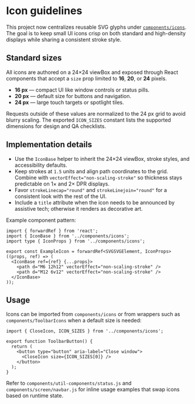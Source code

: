 # Icon guidelines

This project now centralizes reusable SVG glyphs under [`components/icons`](../components/icons).
The goal is to keep small UI icons crisp on both standard and high-density displays while
sharing a consistent stroke style.

## Standard sizes

All icons are authored on a 24×24 viewBox and exposed through React components that accept a
`size` prop limited to **16**, **20**, or **24** pixels.

- **16 px** — compact UI like window controls or status pills.
- **20 px** — default size for buttons and navigation.
- **24 px** — large touch targets or spotlight tiles.

Requests outside of these values are normalized to the 24 px grid to avoid blurry scaling.
The exported `ICON_SIZES` constant lists the supported dimensions for design and QA checklists.

## Implementation details

- Use the `IconBase` helper to inherit the 24×24 viewBox, stroke styles, and accessibility
  defaults.
- Keep strokes at `1.5` units and align path coordinates to the grid. Combine with
  `vectorEffect="non-scaling-stroke"` so thickness stays predictable on 1× and 2× DPR displays.
- Favor `strokeLinecap="round"` and `strokeLinejoin="round"` for a consistent look with the rest
  of the UI.
- Include a `title` attribute when the icon needs to be announced by assistive tech; otherwise it
  renders as decorative art.

Example component pattern:

```tsx
import { forwardRef } from 'react';
import { IconBase } from '../components/icons';
import type { IconProps } from '../components/icons';

export const ExampleIcon = forwardRef<SVGSVGElement, IconProps>((props, ref) => (
  <IconBase ref={ref} {...props}>
    <path d="M6 12h12" vectorEffect="non-scaling-stroke" />
    <path d="M12 6v12" vectorEffect="non-scaling-stroke" />
  </IconBase>
));
```

## Usage

Icons can be imported from `components/icons` or from wrappers such as `components/ToolbarIcons`
when a default size is needed:

```tsx
import { CloseIcon, ICON_SIZES } from '../components/icons';

export function ToolbarButton() {
  return (
    <button type="button" aria-label="Close window">
      <CloseIcon size={ICON_SIZES[0]} />
    </button>
  );
}
```

Refer to `components/util-components/status.js` and `components/screen/navbar.js` for inline usage
examples that swap icons based on runtime state.
